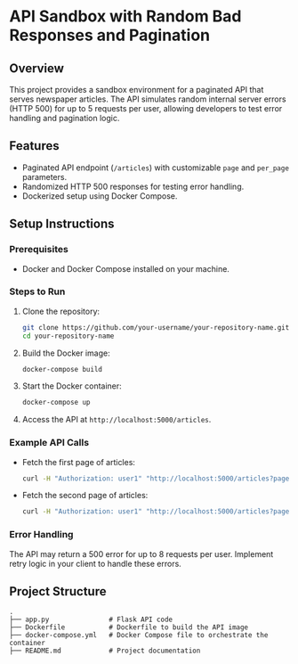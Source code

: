 # API Sandbox with Random Bad Responses and Pagination

## Overview
This project provides a sandbox environment for a paginated API that serves newspaper articles. The API simulates random internal server errors (HTTP 500) for up to 5 requests per user, allowing developers to test error handling and pagination logic.

## Features
- Paginated API endpoint (`/articles`) with customizable `page` and `per_page` parameters.
- Randomized HTTP 500 responses for testing error handling.
- Dockerized setup using Docker Compose.

## Setup Instructions

### Prerequisites
- Docker and Docker Compose installed on your machine.

### Steps to Run
1. Clone the repository:
   ```bash
   git clone https://github.com/your-username/your-repository-name.git
   cd your-repository-name
   ```

2. Build the Docker image:
   ```bash
   docker-compose build
   ```

3. Start the Docker container:
   ```bash
   docker-compose up
   ```

4. Access the API at `http://localhost:5000/articles`.

### Example API Calls
- Fetch the first page of articles:
  ```bash
  curl -H "Authorization: user1" "http://localhost:5000/articles?page=1&per_page=10"
  ```
- Fetch the second page of articles:
  ```bash
  curl -H "Authorization: user1" "http://localhost:5000/articles?page=2&per_page=10"
  ```

### Error Handling
The API may return a 500 error for up to 8 requests per user. Implement retry logic in your client to handle these errors.

## Project Structure
```
.
├── app.py               # Flask API code
├── Dockerfile           # Dockerfile to build the API image
├── docker-compose.yml   # Docker Compose file to orchestrate the container
├── README.md            # Project documentation

